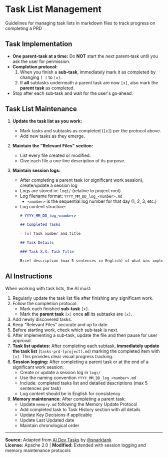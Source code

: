 
# Task List Management

Guidelines for managing task lists in markdown files to track progress on completing a PRD

## Task Implementation

- **One parent-task at a time:** Do **NOT** start the next parent‑task until you ask the user for permission.
- **Completion protocol:**  
  1. When you finish a **sub‑task**, immediately mark it as completed by changing `[ ]` to `[x]`.  
  2. If **all** subtasks underneath a parent task are now `[x]`, also mark the **parent task** as completed.  
- Stop after each sub‑task and wait for the user's go‑ahead.

## Task List Maintenance

1. **Update the task list as you work:**
   - Mark tasks and subtasks as completed (`[x]`) per the protocol above.
   - Add new tasks as they emerge.

2. **Maintain the "Relevant Files" section:**
   - List every file created or modified.
   - Give each file a one‑line description of its purpose.

3. **Maintain session logs:**
   - After completing a parent task (or significant work session), create/update a session log
   - Logs are stored in: `logi/` (relative to project root)
   - Log filename format: `YYYY_MM_DD_log_<number>.md`
     - `<number>` is the sequential log number for that day (1, 2, 3, etc.)
   - Log content structure:
     ```markdown
     # YYYY_MM_DD_log_<number>
     
     ## Completed Tasks
     
     - [x] Task number and title
     
     ## Task Details
     
     ### Task X.X: Task Title
     
     Brief description (max 5 sentences in English) of what was implemented, key decisions made, files created/modified, and any important notes or considerations for future work.
     ```

## AI Instructions

When working with task lists, the AI must:

1. Regularly update the task list file after finishing any significant work.
2. Follow the completion protocol:
   - Mark each finished **sub‑task** `[x]`.
   - Mark the **parent task** `[x]` once **all** its subtasks are `[x]`.
3. Add newly discovered tasks.
4. Keep "Relevant Files" accurate and up to date.
5. Before starting work, check which sub‑task is next.
6. After implementing a sub‑task, update the file and then pause for user approval.
7. **Task list updates:** After completing each subtask, **immediately update the task list** (`tasks-prd-[project].md`) marking the completed item with `[x]`. This provides clear visual progress tracking.
8. **Session logging:** After completing a parent task or at the end of a significant work session:
   - Create or update a session log in `logi/`
   - Use the naming convention `YYYY_MM_DD_log_<number>.md`
   - Include: completed tasks list and detailed descriptions (max 5 sentences per task)
   - Log content should be in English for consistency
9. **Memory maintenance:** After completing a parent task:
   - Update `memory.md` following the Memory Update Protocol
   - Add completed task to Task History section with all details
   - Update Key Decisions if applicable
   - Update Last Updated date
   - Maintain chronological order

---

**Source:** Adapted from [AI Dev Tasks](https://github.com/snarktank/ai-dev-tasks) by [@snarktank](https://github.com/snarktank)  
**License:** Apache 2.0 | **Modified:** Extended with session logging and memory maintenance protocols
